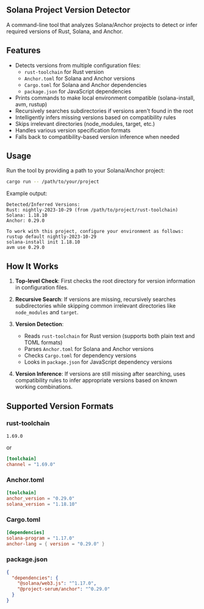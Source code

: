 ## Solana Project Version Detector

A command-line tool that analyzes Solana/Anchor projects to detect or infer required versions of Rust, Solana, and Anchor.

## Features

- Detects versions from multiple configuration files:
  - `rust-toolchain` for Rust version
  - `Anchor.toml` for Solana and Anchor versions
  - `Cargo.toml` for Solana and Anchor dependencies
  - `package.json` for JavaScript dependencies
- Prints commands to make local environment compatible (solana-install, avm, rustup)
- Recursively searches subdirectories if versions aren't found in the root
- Intelligently infers missing versions based on compatibility rules
- Skips irrelevant directories (node_modules, target, etc.)
- Handles various version specification formats
- Falls back to compatibility-based version inference when needed

## Usage

Run the tool by providing a path to your Solana/Anchor project:

```bash
cargo run -- /path/to/your/project
```

Example output:
```
Detected/Inferred Versions:
Rust: nightly-2023-10-29 (from /path/to/project/rust-toolchain)
Solana: 1.18.10
Anchor: 0.29.0

To work with this project, configure your environment as follows:
rustup default nightly-2023-10-29
solana-install init 1.18.10
avm use 0.29.0
```

## How It Works

1. **Top-level Check**: First checks the root directory for version information in configuration files.

2. **Recursive Search**: If versions are missing, recursively searches subdirectories while skipping common irrelevant directories like `node_modules` and `target`.

3. **Version Detection**:
   - Reads `rust-toolchain` for Rust version (supports both plain text and TOML formats)
   - Parses `Anchor.toml` for Solana and Anchor versions
   - Checks `Cargo.toml` for dependency versions
   - Looks in `package.json` for JavaScript dependency versions

4. **Version Inference**: If versions are still missing after searching, uses compatibility rules to infer appropriate versions based on known working combinations.

## Supported Version Formats

### rust-toolchain
```
1.69.0
```
or
```toml
[toolchain]
channel = "1.69.0"
```

### Anchor.toml
```toml
[toolchain]
anchor_version = "0.29.0"
solana_version = "1.18.10"
```

### Cargo.toml
```toml
[dependencies]
solana-program = "1.17.0"
anchor-lang = { version = "0.29.0" }
```

### package.json
```json
{
  "dependencies": {
    "@solana/web3.js": "^1.17.0",
    "@project-serum/anchor": "^0.29.0"
  }
}
```

